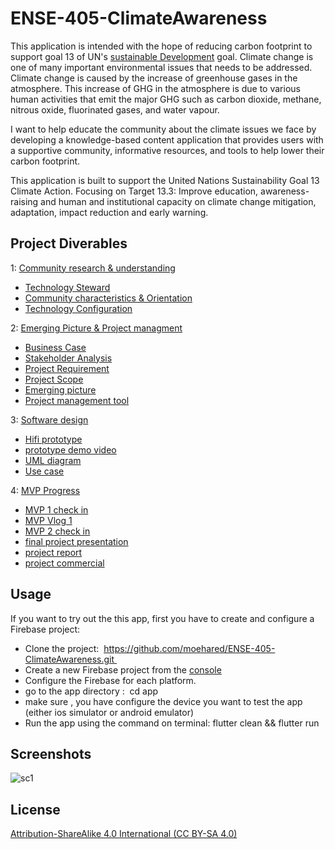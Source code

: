 # ENSE-405-ClimateAwareness
This application is intended with the hope of reducing carbon footprint to support goal 13 of UN's [sustainable Development](https://www.un.org/sustainabledevelopment/climate-change/) goal.
Climate change is one of many important environmental issues that needs to be addressed. Climate change is caused by the increase of greenhouse gases in the atmosphere. This increase of GHG in the atmosphere is due to various human activities that emit the major GHG such as carbon dioxide, methane, nitrous oxide, fluorinated gases, and water vapour. 

I want to help educate the community about the climate issues we face by developing a knowledge-based content application that provides users with a supportive community, informative resources, and tools to help lower their carbon footprint. 

This application is built to support the United Nations Sustainability Goal 13 Climate Action.
Focusing on Target 13.3: Improve education, awareness-raising and human and institutional capacity on climate change mitigation, adaptation, impact reduction and early warning.

## Project Diverables
1: [Community research & understanding](https://github.com/moehared/ENSE-405-Community_car_pool/tree/main/Documentation/Community%20research%20%26%20understanding) <br />
* [Technology Steward](https://github.com/moehared/ENSE-405-ClimateAwareness/blob/main/Documentation/Community%20research%20%26%20understanding/P01%20-%20405%20-%20Activity%20-%20Technology%20Steward.pdf) <br />
* [Community characteristics & Orientation](https://github.com/moehared/ENSE-405-ClimateAwareness/blob/main/Documentation/Community%20research%20%26%20understanding/P02%20-%20405%20-%20Activity%20-%20Community%20characteristics%20%20orientation.pdf) <br />
* [Technology Configuration](https://github.com/moehared/ENSE-405-ClimateAwareness/blob/main/Documentation/Community%20research%20%26%20understanding/P03%20-%20405%20-%20Activity%20-%20Technology%20configuration%20inventory.pdf)<br />



2: [Emerging Picture & Project managment](https://github.com/moehared/ENSE-405-ClimateAwareness/tree/main/Documentation/Emerging%20Picture%20%26%20Project%20managment) <br />
* [Business Case](https://github.com/moehared/ENSE-405-ClimateAwareness/blob/main/Documentation/Emerging%20Picture%20%26%20Project%20managment/Ch%202%20-%20Business%20Case%20Template.pdf) <br />
* [Stakeholder Analysis](https://github.com/moehared/ENSE-405-ClimateAwareness/blob/main/Documentation/Emerging%20Picture%20%26%20Project%20managment/Ch%203%20-%20Stakeholder%20Analysis%20Template.pdf) <br />
* [Project Requirement](https://github.com/moehared/ENSE-405-ClimateAwareness/blob/main/Documentation/Emerging%20Picture%20%26%20Project%20managment/Ch%204%20-%20Project%20Requirements%20Template.pdf) <br />
* [Project Scope](https://github.com/moehared/ENSE-405-ClimateAwareness/blob/main/Documentation/Emerging%20Picture%20%26%20Project%20managment/Ch%204%20-%20Project%20Scope%20Statement%20Template.pdf) <br />
* [Emerging picture](https://github.com/moehared/ENSE-405-ClimateAwareness/blob/main/Documentation/Emerging%20Picture%20%26%20Project%20managment/P04%20-%20405%20-%20Activity%20-%20Drafting%20an%20emerging%20picture2.pdf) <br />
* [Project management tool](https://app.milanote.com/1L9AdB1wp5gp4W/climate-awareness?p=MSoK3mXVPyX)


3: [Software design](https://github.com/moehared/ENSE-405-ClimateAwareness/tree/main/Documentation/software%20design)
* [Hifi prototype](https://github.com/moehared/ENSE-405-ClimateAwareness/blob/main/Documentation/software%20design/Hi_FI/climateAweraness.pdf)
* [prototype demo video](https://youtu.be/-y2kiSQnR8s)
* [UML diagram](https://github.com/moehared/ENSE-405-ClimateAwareness/blob/main/Documentation/software%20design/UML/ClimateApp.pdf)
* [Use case](https://github.com/moehared/ENSE-405-ClimateAwareness/blob/main/Documentation/software%20design/UML/climateUseCase.pdf)


4: [MVP Progress](https://github.com/moehared/ENSE-405-ClimateAwareness/tree/main/MVP)
* [MVP 1 check in ](https://github.com/moehared/ENSE-405-ClimateAwareness/blob/main/MVP/MVP_1.pdf)
* [MVP Vlog 1](https://youtu.be/cDAUllsCo-A)
* [MVP 2 check in](https://github.com/moehared/ENSE-405-ClimateAwareness/blob/main/MVP/MVP%202%20check%20in.pdf)
* [final project presentation](https://github.com/moehared/ENSE-405-ClimateAwareness/blob/main/MVP/final%20405%20project.pdf)
* [project report](https://github.com/moehared/ENSE-405-ClimateAwareness/blob/main/MVP/ENSE%20405%20Project%20report%20%26%20lessons%20learned.pdf)
* [project commercial](https://youtu.be/1AyCpdyq538)




## Usage 

If you want to try out the this app, first you have to create and configure a Firebase project:
* Clone the project:  https://github.com/moehared/ENSE-405-ClimateAwareness.git 
* Create a new Firebase project from the [console](https://console.firebase.google.com)
* Configure the Firebase for each platform.
* go to the app directory :  cd app
* make sure , you have configure the device you want to test the app (either ios simulator or android emulator)
* Run the app using the command on terminal: flutter clean && flutter run

## Screenshots 
![sc1](https://user-images.githubusercontent.com/46978582/114636910-6096a180-9c85-11eb-9688-da20e8da64f6.png)







## License 

[Attribution-ShareAlike 4.0 International (CC BY-SA 4.0)](https://creativecommons.org/licenses/by-sa/4.0/)
